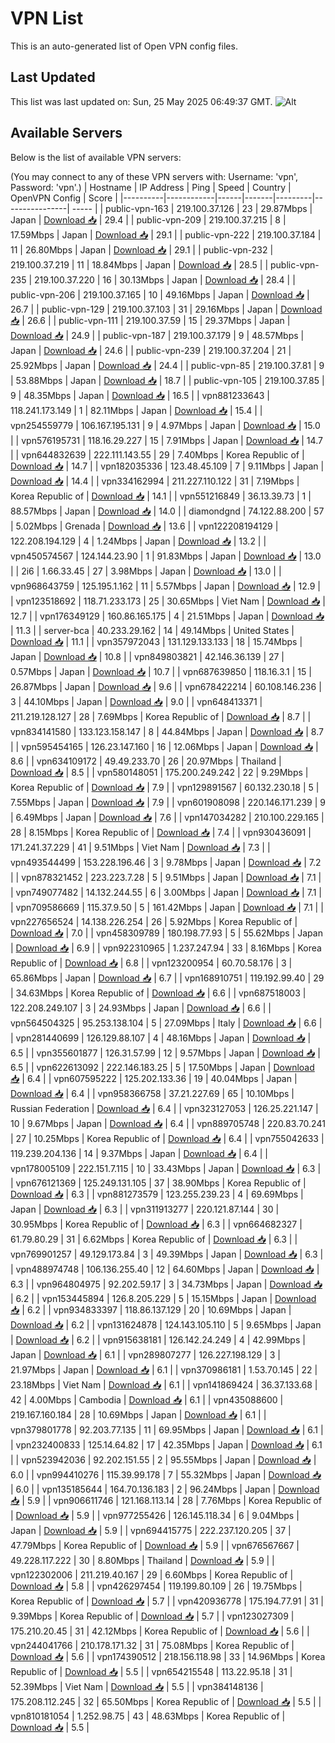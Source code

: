 # VPN List

This is an auto-generated list of Open VPN config files.

## Last Updated

This list was last updated on: Sun, 25 May 2025 06:49:37 GMT.
![Alt](https://repobeats.axiom.co/api/embed/186b98318ef1479477931607c1ad7d823f12451f.svg "Repobeats analytics image")

## Available Servers

Below is the list of available VPN servers:

(You may connect to any of these VPN servers with: Username: 'vpn', Password: 'vpn'.)
| Hostname | IP Address | Ping | Speed | Country | OpenVPN Config | Score |
|----------|------------|------|-------|---------|----------------| ----- |
| public-vpn-163 | 219.100.37.126 | 23 | 29.87Mbps | Japan | [Download 📥](./configs/server_0_JP.ovpn) | 29.4 |
| public-vpn-209 | 219.100.37.215 | 8 | 17.59Mbps | Japan | [Download 📥](./configs/server_1_JP.ovpn) | 29.1 |
| public-vpn-222 | 219.100.37.184 | 11 | 26.80Mbps | Japan | [Download 📥](./configs/server_2_JP.ovpn) | 29.1 |
| public-vpn-232 | 219.100.37.219 | 11 | 18.84Mbps | Japan | [Download 📥](./configs/server_3_JP.ovpn) | 28.5 |
| public-vpn-235 | 219.100.37.220 | 16 | 30.13Mbps | Japan | [Download 📥](./configs/server_4_JP.ovpn) | 28.4 |
| public-vpn-206 | 219.100.37.165 | 10 | 49.16Mbps | Japan | [Download 📥](./configs/server_5_JP.ovpn) | 26.7 |
| public-vpn-129 | 219.100.37.103 | 31 | 29.16Mbps | Japan | [Download 📥](./configs/server_6_JP.ovpn) | 26.6 |
| public-vpn-111 | 219.100.37.59 | 15 | 29.37Mbps | Japan | [Download 📥](./configs/server_7_JP.ovpn) | 24.9 |
| public-vpn-187 | 219.100.37.179 | 9 | 48.57Mbps | Japan | [Download 📥](./configs/server_8_JP.ovpn) | 24.6 |
| public-vpn-239 | 219.100.37.204 | 21 | 25.92Mbps | Japan | [Download 📥](./configs/server_9_JP.ovpn) | 24.4 |
| public-vpn-85 | 219.100.37.81 | 9 | 53.88Mbps | Japan | [Download 📥](./configs/server_10_JP.ovpn) | 18.7 |
| public-vpn-105 | 219.100.37.85 | 9 | 48.35Mbps | Japan | [Download 📥](./configs/server_11_JP.ovpn) | 16.5 |
| vpn881233643 | 118.241.173.149 | 1 | 82.11Mbps | Japan | [Download 📥](./configs/server_12_JP.ovpn) | 15.4 |
| vpn254559779 | 106.167.195.131 | 9 | 4.97Mbps | Japan | [Download 📥](./configs/server_13_JP.ovpn) | 15.0 |
| vpn576195731 | 118.16.29.227 | 15 | 7.91Mbps | Japan | [Download 📥](./configs/server_14_JP.ovpn) | 14.7 |
| vpn644832639 | 222.111.143.55 | 29 | 7.40Mbps | Korea Republic of | [Download 📥](./configs/server_15_KR.ovpn) | 14.7 |
| vpn182035336 | 123.48.45.109 | 7 | 9.11Mbps | Japan | [Download 📥](./configs/server_16_JP.ovpn) | 14.4 |
| vpn334162994 | 211.227.110.122 | 31 | 7.19Mbps | Korea Republic of | [Download 📥](./configs/server_17_KR.ovpn) | 14.1 |
| vpn551216849 | 36.13.39.73 | 1 | 88.57Mbps | Japan | [Download 📥](./configs/server_18_JP.ovpn) | 14.0 |
| diamondgnd | 74.122.88.200 | 57 | 5.02Mbps | Grenada | [Download 📥](./configs/server_19_GD.ovpn) | 13.6 |
| vpn122208194129 | 122.208.194.129 | 4 | 1.24Mbps | Japan | [Download 📥](./configs/server_20_JP.ovpn) | 13.2 |
| vpn450574567 | 124.144.23.90 | 1 | 91.83Mbps | Japan | [Download 📥](./configs/server_21_JP.ovpn) | 13.0 |
| 2i6 | 1.66.33.45 | 27 | 3.98Mbps | Japan | [Download 📥](./configs/server_22_JP.ovpn) | 13.0 |
| vpn968643759 | 125.195.1.162 | 11 | 5.57Mbps | Japan | [Download 📥](./configs/server_23_JP.ovpn) | 12.9 |
| vpn123518692 | 118.71.233.173 | 25 | 30.65Mbps | Viet Nam | [Download 📥](./configs/server_24_VN.ovpn) | 12.7 |
| vpn176349129 | 160.86.165.175 | 4 | 21.51Mbps | Japan | [Download 📥](./configs/server_25_JP.ovpn) | 11.3 |
| server-bca | 40.233.29.162 | 14 | 49.14Mbps | United States | [Download 📥](./configs/server_26_US.ovpn) | 11.1 |
| vpn357972043 | 131.129.133.133 | 18 | 15.74Mbps | Japan | [Download 📥](./configs/server_27_JP.ovpn) | 10.8 |
| vpn849803821 | 42.146.36.139 | 27 | 0.57Mbps | Japan | [Download 📥](./configs/server_28_JP.ovpn) | 10.7 |
| vpn687639850 | 118.16.3.1 | 15 | 26.87Mbps | Japan | [Download 📥](./configs/server_29_JP.ovpn) | 9.6 |
| vpn678422214 | 60.108.146.236 | 3 | 44.10Mbps | Japan | [Download 📥](./configs/server_30_JP.ovpn) | 9.0 |
| vpn648413371 | 211.219.128.127 | 28 | 7.69Mbps | Korea Republic of | [Download 📥](./configs/server_31_KR.ovpn) | 8.7 |
| vpn834141580 | 133.123.158.147 | 8 | 44.84Mbps | Japan | [Download 📥](./configs/server_32_JP.ovpn) | 8.7 |
| vpn595454165 | 126.23.147.160 | 16 | 12.06Mbps | Japan | [Download 📥](./configs/server_33_JP.ovpn) | 8.6 |
| vpn634109172 | 49.49.233.70 | 26 | 20.97Mbps | Thailand | [Download 📥](./configs/server_34_TH.ovpn) | 8.5 |
| vpn580148051 | 175.200.249.242 | 22 | 9.29Mbps | Korea Republic of | [Download 📥](./configs/server_35_KR.ovpn) | 7.9 |
| vpn129891567 | 60.132.230.18 | 5 | 7.55Mbps | Japan | [Download 📥](./configs/server_36_JP.ovpn) | 7.9 |
| vpn601908098 | 220.146.171.239 | 9 | 6.49Mbps | Japan | [Download 📥](./configs/server_37_JP.ovpn) | 7.6 |
| vpn147034282 | 210.100.229.165 | 28 | 8.15Mbps | Korea Republic of | [Download 📥](./configs/server_38_KR.ovpn) | 7.4 |
| vpn930436091 | 171.241.37.229 | 41 | 9.51Mbps | Viet Nam | [Download 📥](./configs/server_39_VN.ovpn) | 7.3 |
| vpn493544499 | 153.228.196.46 | 3 | 9.78Mbps | Japan | [Download 📥](./configs/server_40_JP.ovpn) | 7.2 |
| vpn878321452 | 223.223.7.28 | 5 | 9.51Mbps | Japan | [Download 📥](./configs/server_41_JP.ovpn) | 7.1 |
| vpn749077482 | 14.132.244.55 | 6 | 3.00Mbps | Japan | [Download 📥](./configs/server_42_JP.ovpn) | 7.1 |
| vpn709586669 | 115.37.9.50 | 5 | 161.42Mbps | Japan | [Download 📥](./configs/server_43_JP.ovpn) | 7.1 |
| vpn227656524 | 14.138.226.254 | 26 | 5.92Mbps | Korea Republic of | [Download 📥](./configs/server_44_KR.ovpn) | 7.0 |
| vpn458309789 | 180.198.77.93 | 5 | 55.62Mbps | Japan | [Download 📥](./configs/server_45_JP.ovpn) | 6.9 |
| vpn922310965 | 1.237.247.94 | 33 | 8.16Mbps | Korea Republic of | [Download 📥](./configs/server_46_KR.ovpn) | 6.8 |
| vpn123200954 | 60.70.58.176 | 3 | 65.86Mbps | Japan | [Download 📥](./configs/server_47_JP.ovpn) | 6.7 |
| vpn168910751 | 119.192.99.40 | 29 | 34.63Mbps | Korea Republic of | [Download 📥](./configs/server_48_KR.ovpn) | 6.6 |
| vpn687518003 | 122.208.249.107 | 3 | 24.93Mbps | Japan | [Download 📥](./configs/server_49_JP.ovpn) | 6.6 |
| vpn564504325 | 95.253.138.104 | 5 | 27.09Mbps | Italy | [Download 📥](./configs/server_50_IT.ovpn) | 6.6 |
| vpn281440699 | 126.129.88.107 | 4 | 48.16Mbps | Japan | [Download 📥](./configs/server_51_JP.ovpn) | 6.5 |
| vpn355601877 | 126.31.57.99 | 12 | 9.57Mbps | Japan | [Download 📥](./configs/server_52_JP.ovpn) | 6.5 |
| vpn622613092 | 222.146.183.25 | 5 | 17.50Mbps | Japan | [Download 📥](./configs/server_53_JP.ovpn) | 6.4 |
| vpn607595222 | 125.202.133.36 | 19 | 40.04Mbps | Japan | [Download 📥](./configs/server_54_JP.ovpn) | 6.4 |
| vpn958366758 | 37.21.227.69 | 65 | 10.10Mbps | Russian Federation | [Download 📥](./configs/server_55_RU.ovpn) | 6.4 |
| vpn323127053 | 126.25.221.147 | 10 | 9.67Mbps | Japan | [Download 📥](./configs/server_56_JP.ovpn) | 6.4 |
| vpn889705748 | 220.83.70.241 | 27 | 10.25Mbps | Korea Republic of | [Download 📥](./configs/server_57_KR.ovpn) | 6.4 |
| vpn755042633 | 119.239.204.136 | 14 | 9.37Mbps | Japan | [Download 📥](./configs/server_58_JP.ovpn) | 6.4 |
| vpn178005109 | 222.151.7.115 | 10 | 33.43Mbps | Japan | [Download 📥](./configs/server_59_JP.ovpn) | 6.3 |
| vpn676121369 | 125.249.131.105 | 37 | 38.90Mbps | Korea Republic of | [Download 📥](./configs/server_60_KR.ovpn) | 6.3 |
| vpn881273579 | 123.255.239.23 | 4 | 69.69Mbps | Japan | [Download 📥](./configs/server_61_JP.ovpn) | 6.3 |
| vpn311913277 | 220.121.87.144 | 30 | 30.95Mbps | Korea Republic of | [Download 📥](./configs/server_62_KR.ovpn) | 6.3 |
| vpn664682327 | 61.79.80.29 | 31 | 6.62Mbps | Korea Republic of | [Download 📥](./configs/server_63_KR.ovpn) | 6.3 |
| vpn769901257 | 49.129.173.84 | 3 | 49.39Mbps | Japan | [Download 📥](./configs/server_64_JP.ovpn) | 6.3 |
| vpn488974748 | 106.136.255.40 | 12 | 64.60Mbps | Japan | [Download 📥](./configs/server_65_JP.ovpn) | 6.3 |
| vpn964804975 | 92.202.59.17 | 3 | 34.73Mbps | Japan | [Download 📥](./configs/server_66_JP.ovpn) | 6.2 |
| vpn153445894 | 126.8.205.229 | 5 | 15.15Mbps | Japan | [Download 📥](./configs/server_67_JP.ovpn) | 6.2 |
| vpn934833397 | 118.86.137.129 | 20 | 10.69Mbps | Japan | [Download 📥](./configs/server_68_JP.ovpn) | 6.2 |
| vpn131624878 | 124.143.105.110 | 5 | 9.65Mbps | Japan | [Download 📥](./configs/server_69_JP.ovpn) | 6.2 |
| vpn915638181 | 126.142.24.249 | 4 | 42.99Mbps | Japan | [Download 📥](./configs/server_70_JP.ovpn) | 6.1 |
| vpn289807277 | 126.227.198.129 | 3 | 21.97Mbps | Japan | [Download 📥](./configs/server_71_JP.ovpn) | 6.1 |
| vpn370986181 | 1.53.70.145 | 22 | 23.18Mbps | Viet Nam | [Download 📥](./configs/server_72_VN.ovpn) | 6.1 |
| vpn141869424 | 36.37.133.68 | 42 | 4.00Mbps | Cambodia | [Download 📥](./configs/server_73_KH.ovpn) | 6.1 |
| vpn435088600 | 219.167.160.184 | 28 | 10.69Mbps | Japan | [Download 📥](./configs/server_74_JP.ovpn) | 6.1 |
| vpn379801778 | 92.203.77.135 | 11 | 69.95Mbps | Japan | [Download 📥](./configs/server_75_JP.ovpn) | 6.1 |
| vpn232400833 | 125.14.64.82 | 17 | 42.35Mbps | Japan | [Download 📥](./configs/server_76_JP.ovpn) | 6.1 |
| vpn523942036 | 92.202.151.55 | 2 | 95.55Mbps | Japan | [Download 📥](./configs/server_77_JP.ovpn) | 6.0 |
| vpn994410276 | 115.39.99.178 | 7 | 55.32Mbps | Japan | [Download 📥](./configs/server_78_JP.ovpn) | 6.0 |
| vpn135185644 | 164.70.136.183 | 2 | 96.24Mbps | Japan | [Download 📥](./configs/server_79_JP.ovpn) | 5.9 |
| vpn906611746 | 121.168.113.14 | 28 | 7.76Mbps | Korea Republic of | [Download 📥](./configs/server_80_KR.ovpn) | 5.9 |
| vpn977255426 | 126.145.118.34 | 6 | 9.04Mbps | Japan | [Download 📥](./configs/server_81_JP.ovpn) | 5.9 |
| vpn694415775 | 222.237.120.205 | 37 | 47.79Mbps | Korea Republic of | [Download 📥](./configs/server_82_KR.ovpn) | 5.9 |
| vpn676567667 | 49.228.117.222 | 30 | 8.80Mbps | Thailand | [Download 📥](./configs/server_83_TH.ovpn) | 5.9 |
| vpn122302006 | 211.219.40.167 | 29 | 6.60Mbps | Korea Republic of | [Download 📥](./configs/server_84_KR.ovpn) | 5.8 |
| vpn426297454 | 119.199.80.109 | 26 | 19.75Mbps | Korea Republic of | [Download 📥](./configs/server_85_KR.ovpn) | 5.7 |
| vpn420936778 | 175.194.77.91 | 31 | 9.39Mbps | Korea Republic of | [Download 📥](./configs/server_86_KR.ovpn) | 5.7 |
| vpn123027309 | 175.210.20.45 | 31 | 42.12Mbps | Korea Republic of | [Download 📥](./configs/server_87_KR.ovpn) | 5.6 |
| vpn244041766 | 210.178.171.32 | 31 | 75.08Mbps | Korea Republic of | [Download 📥](./configs/server_88_KR.ovpn) | 5.6 |
| vpn174390512 | 218.156.118.98 | 33 | 14.96Mbps | Korea Republic of | [Download 📥](./configs/server_89_KR.ovpn) | 5.5 |
| vpn654215548 | 113.22.95.18 | 31 | 52.39Mbps | Viet Nam | [Download 📥](./configs/server_90_VN.ovpn) | 5.5 |
| vpn384148136 | 175.208.112.245 | 32 | 65.50Mbps | Korea Republic of | [Download 📥](./configs/server_91_KR.ovpn) | 5.5 |
| vpn810181054 | 1.252.98.75 | 43 | 48.63Mbps | Korea Republic of | [Download 📥](./configs/server_92_KR.ovpn) | 5.5 |

